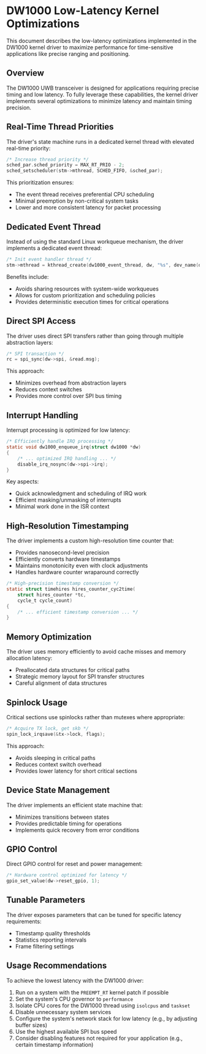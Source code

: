 # DW1000 Low-Latency Kernel Optimizations

This document describes the low-latency optimizations implemented in the DW1000 kernel driver to maximize performance for time-sensitive applications like precise ranging and positioning.

## Overview

The DW1000 UWB transceiver is designed for applications requiring precise timing and low latency. To fully leverage these capabilities, the kernel driver implements several optimizations to minimize latency and maintain timing precision.

## Real-Time Thread Priorities

The driver's state machine runs in a dedicated kernel thread with elevated real-time priority:

```c
/* Increase thread priority */
sched_par.sched_priority = MAX_RT_PRIO - 2;
sched_setscheduler(stm->mthread, SCHED_FIFO, &sched_par);
```

This prioritization ensures:
- The event thread receives preferential CPU scheduling
- Minimal preemption by non-critical system tasks
- Lower and more consistent latency for packet processing

## Dedicated Event Thread

Instead of using the standard Linux workqueue mechanism, the driver implements a dedicated event thread:

```c
/* Init event handler thread */
stm->mthread = kthread_create(dw1000_event_thread, dw, "%s", dev_name(dw->dev));
```

Benefits include:
- Avoids sharing resources with system-wide workqueues
- Allows for custom prioritization and scheduling policies
- Provides deterministic execution times for critical operations

## Direct SPI Access

The driver uses direct SPI transfers rather than going through multiple abstraction layers:

```c
/* SPI transaction */
rc = spi_sync(dw->spi, &read.msg);
```

This approach:
- Minimizes overhead from abstraction layers
- Reduces context switches
- Provides more control over SPI bus timing

## Interrupt Handling

Interrupt processing is optimized for low latency:

```c
/* Efficiently handle IRQ processing */
static void dw1000_enqueue_irq(struct dw1000 *dw)
{
    /* ... optimized IRQ handling ... */
    disable_irq_nosync(dw->spi->irq);
}
```

Key aspects:
- Quick acknowledgment and scheduling of IRQ work
- Efficient masking/unmasking of interrupts
- Minimal work done in the ISR context

## High-Resolution Timestamping

The driver implements a custom high-resolution time counter that:

- Provides nanosecond-level precision
- Efficiently converts hardware timestamps
- Maintains monotonicity even with clock adjustments
- Handles hardware counter wraparound correctly

```c
/* High-precision timestamp conversion */
static struct timehires hires_counter_cyc2time(
    struct hires_counter *tc,
    cycle_t cycle_count)
{
    /* ... efficient timestamp conversion ... */
}
```

## Memory Optimization

The driver uses memory efficiently to avoid cache misses and memory allocation latency:

- Preallocated data structures for critical paths
- Strategic memory layout for SPI transfer structures
- Careful alignment of data structures

## Spinlock Usage

Critical sections use spinlocks rather than mutexes where appropriate:

```c
/* Acquire TX lock, get skb */
spin_lock_irqsave(&tx->lock, flags);
```

This approach:
- Avoids sleeping in critical paths
- Reduces context switch overhead
- Provides lower latency for short critical sections

## Device State Management

The driver implements an efficient state machine that:

- Minimizes transitions between states
- Provides predictable timing for operations
- Implements quick recovery from error conditions

## GPIO Control

Direct GPIO control for reset and power management:

```c
/* Hardware control optimized for latency */
gpio_set_value(dw->reset_gpio, 1);
```

## Tunable Parameters

The driver exposes parameters that can be tuned for specific latency requirements:

- Timestamp quality thresholds
- Statistics reporting intervals
- Frame filtering settings

## Usage Recommendations

To achieve the lowest latency with the DW1000 driver:

1. Run on a system with the `PREEMPT_RT` kernel patch if possible
2. Set the system's CPU governor to `performance`
3. Isolate CPU cores for the DW1000 thread using `isolcpus` and `taskset`
4. Disable unnecessary system services
5. Configure the system's network stack for low latency (e.g., by adjusting buffer sizes)
6. Use the highest available SPI bus speed
7. Consider disabling features not required for your application (e.g., certain timestamp information)
